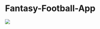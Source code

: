 # Fantasy-Football-App

<img align="center" src="https://github-readme-stats.vercel.app/api/<top-langs>/?username=<USERNAME>&theme=<THEME_NAME>" />
